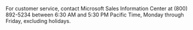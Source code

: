 For customer service, contact Microsoft Sales Information Center at (800) 892-5234 between 6:30 AM and 5:30 PM Pacific Time, Monday through Friday, excluding holidays.